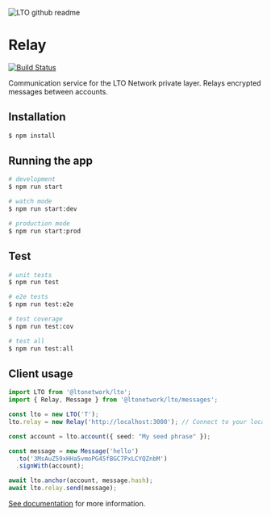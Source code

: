 ![LTO github readme](https://user-images.githubusercontent.com/100821/196711741-96cd4ba5-932a-4e95-b420-42d4d61c21fd.png)

# Relay

[![Build Status](https://app.travis-ci.com/ltonetwork/relay.svg?token=uXSzwRjzLQ9smewqbtDx&branch=master)](https://app.travis-ci.com/ltonetwork/relay)

Communication service for the LTO Network private layer. Relays encrypted messages between accounts.


## Installation

```bash
$ npm install
```

## Running the app

```bash
# development
$ npm run start

# watch mode
$ npm run start:dev

# production mode
$ npm run start:prod
```

## Test

```bash
# unit tests
$ npm run test

# e2e tests
$ npm run test:e2e

# test coverage
$ npm run test:cov

# test all
$ npm run test:all
```

## Client usage

```typescript
import LTO from '@ltonetwork/lto';
import { Relay, Message } from '@ltonetwork/lto/messages';

const lto = new LTO('T');
lto.relay = new Relay('http://localhost:3000'); // Connect to your local relay service

const account = lto.account({ seed: "My seed phrase" });

const message = new Message('hello')
  .to('3MsAuZ59xHHa5vmoPG45fBGC7PxLCYQZnbM')
  .signWith(account);

await lto.anchor(account, message.hash);
await lto.relay.send(message);
```

[See documentation](https://docs.ltonetwork.com/libraries/javascript/messages) for more information.


